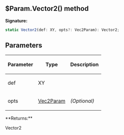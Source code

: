 
## $Param.Vector2() method

**Signature:**

```typescript
static Vector2(def: XY, opts?: Vec2Param): Vector2;
```

## Parameters

<table><thead><tr><th>

Parameter


</th><th>

Type


</th><th>

Description


</th></tr></thead>
<tbody><tr><td>

def


</td><td>

XY


</td><td>


</td></tr>
<tr><td>

opts


</td><td>

[Vec2Param](/reference/vec2param.md)


</td><td>

_(Optional)_


</td></tr>
</tbody></table>
**Returns:**

Vector2


